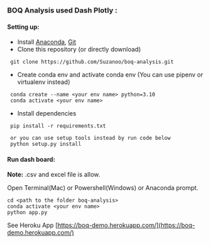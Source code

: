 ### **BOQ Analysis used Dash Plotly :**
#### **Setting up:**
- Install [Anaconda](https://docs.anaconda.com/anaconda/install/index.html), [Git](https://github.com/git-guides/install-git) 
- Clone this repository (or directly download)
```
 git clone https://github.com/Suzanoo/boq-analysis.git
```
- Create conda env and activate conda env (You can use pipenv or virtualenv instead)
```
 conda create --name <your env name> python=3.10
 conda activate <your env name>
```
- Install dependencies
```
 pip install -r requirements.txt

 or you can use setup tools instead by run code below
 python setup.py install
```
#### **Run dash board:**
**Note:** .csv and excel file is allow.

Open Terminal(Mac) or Powershell(Windows) or Anaconda prompt.
```
cd <path to the folder boq-analysis>
conda activate <your env name>
python app.py
```
See Heroku App [https://boq-demo.herokuapp.com/](https://boq-demo.herokuapp.com/)